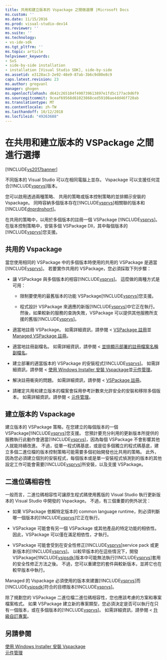 ```yaml
---
title: 共用和建立版本的 Vspackage 之間做選擇 |Microsoft Docs
ms.custom: ''
ms.date: 11/15/2016
ms.prod: visual-studio-dev14
ms.reviewer: ''
ms.suite: ''
ms.technology:
- vs-ide-sdk
ms.tgt_pltfrm: ''
ms.topic: article
helpviewer_keywords:
- SxS
- side-by-side installation
- installation [Visual Studio SDK], side-by-side
ms.assetid: e3128ac3-2e92-48e9-87ab-3b6c9d80e8c9
caps.latest.revision: 23
ms.author: gregvanl
manager: ghogen
ms.openlocfilehash: d642c265104f490739613897e1fd5c177ac0d6f9
ms.sourcegitcommit: 9ceaf69568d61023868ced59108ae4dd46f720ab
ms.translationtype: MT
ms.contentlocale: zh-TW
ms.lasthandoff: 10/12/2018
ms.locfileid: "49263688"
---
```

# <a name="choosing-between-shared-and-versioned-vspackages"></a>在共用和建立版本的 VSPackage 之間進行選擇
[!INCLUDE[vs2017banner](../includes/vs2017banner.md)]

不同版本的 Visual Studio 可以在相同電腦上並存。 Vspackage 可以支援任何混合[!INCLUDE[vsprvs](../includes/vsprvs-md.md)]版本。  
  
 您可以啟用透過兩種策略、 共用的策略或版本控制策略的並排顯示安裝的 Vspackage。 同時容納多個版本存在[!INCLUDE[vsprvs](../includes/vsprvs-md.md)]相關聯的版本和[!INCLUDE[dnprdnshort](../includes/dnprdnshort-md.md)]。  
  
 在共用的策略中，以用於多個版本的註冊一個 VSPackage [!INCLUDE[vsprvs](../includes/vsprvs-md.md)]。 在版本控制策略中，安裝多個 VSPackage Dll，其中每個版本的[!INCLUDE[vsprvs](../includes/vsprvs-md.md)]您支援。  
  
## <a name="shared-vspackages"></a>共用的 Vspackage  
 當您使用相同的 VSPackage 中的多個版本時使用的共用的 VSPackage 是適當[!INCLUDE[vsprvs](../includes/vsprvs-md.md)]。 若要實作共用的 VSPackage，您必須採取下列步驟：  
  
-   讓 VSPackage 與多個版本的相容[!INCLUDE[vsprvs](../includes/vsprvs-md.md)]。 這麼做的兩種方式是可用：  
  
    -   限制要使用的最舊版本的功能 VSPackage[!INCLUDE[vsprvs](../includes/vsprvs-md.md)]您支援。  
  
    -   程式設計 VSPackage 來適應的新版[!INCLUDE[vsprvs](../includes/vsprvs-md.md)]中它正在執行。 然後，如果較新的服務的查詢失敗，VSPackage 可以提供其他服務所支援的舊版[!INCLUDE[vsprvs](../includes/vsprvs-md.md)]。  
  
-   適當地註冊 VSPackage。 如需詳細資訊，請參閱 < [VSPackage 註冊](../extensibility/internals/vspackage-registration.md)並[Managed VSPackage 註冊](http://msdn.microsoft.com/en-us/f69e0ea3-6a92-4639-8ca9-4c9c210e58a1)。  
  
-   適當地註冊副檔名。 如需詳細資訊，請參閱 <<c0> [ 並排顯示部署的註冊檔案名稱副檔名](../extensibility/registering-file-name-extensions-for-side-by-side-deployments.md)。  
  
-   建立部署的適當版本的 VSPackage 的安裝程式[!INCLUDE[vsprvs](../includes/vsprvs-md.md)]。 如需詳細資訊，請參閱 <<c0> [ 使用 Windows Installer 安裝 Vspackage](../extensibility/internals/installing-vspackages-with-windows-installer.md)並[元件管理](../extensibility/internals/component-management.md)。  
  
-   解決註冊衝突的問題。 如需詳細資訊，請參閱 < [VSPackage 註冊](../extensibility/internals/vspackage-registration.md)。  
  
-   請確定共用和建立版本的檔案會採用參考計數來允許安全的安裝和移除多個版本。 如需詳細資訊，請參閱 <<c0> [ 元件管理](../extensibility/internals/component-management.md)。  
  
## <a name="versioned-vspackages"></a>建立版本的 Vspackage  
 建立版本的 VSPackage 策略，在您建立的每個版本的一個 VSPackage[!INCLUDE[vsprvs](../includes/vsprvs-md.md)]您支援。 您預計要充分利用的更新版本所提供的服務執行此動作會適當[!INCLUDE[vsprvs](../includes/vsprvs-md.md)]，因為每個 VSPackage 不會影響其他人就能持續改進。 不過，從單一程式碼基底，或是從多個獨立的程式碼基底，建立多個二進位檔的版本控制策略可能需要多個初始開發也比共用的策略。 此外，因為您必須建立個別的安裝程式，每個版本或是單一安裝程式偵測到的版本的其他設定工作可能會需要[!INCLUDE[vsprvs](../includes/vsprvs-md.md)]所安裝，以及支援 VSPackage。  
  
## <a name="binary-compatibility"></a>二進位碼相容性  
 一般而言，二進位碼相容性可讓原生程式碼使用舊版的 Visual Studio 執行更新版本的 Visual Studio 中開發的 Vspackage。 不過，有三個重要的例外狀況：  
  
-   如果 VSPackage 依賴特定版本的 common language runtime，則必須判斷哪一個版本的[!INCLUDE[vsprvs](../includes/vsprvs-md.md)]它正在執行。  
  
-   VSPackage 可能會有另一個 VSPackage 或其他產品的特定功能的相依性。 因此，VSPackage 可以僅在滿足相依性，才執行。  
  
-   VSPackage 可能會受到在安全性修正[!INCLUDE[vsprvs](../includes/vsprvs-md.md)]service pack 或更新版本的[!INCLUDE[vsprvs](../includes/vsprvs-md.md)]。 以較早版本的在這些情況下，開發 VSPackage[!INCLUDE[vsipsdk](../includes/vsipsdk-md.md)]版本中可能無法執行[!INCLUDE[vsprvs](../includes/vsprvs-md.md)]套用的安全性修正方法之後。 不過，您可以重建您的套件與較新版本，並將它也在較早版本中執行。  
  
 Managed 的 Vspackage 必須使用的版本來建置[!INCLUDE[vsprvs](../includes/vsprvs-md.md)]而[!INCLUDE[vsipsdk](../includes/vsipsdk-md.md)]符合的目標版本[!INCLUDE[vsprvs](../includes/vsprvs-md.md)]。  
  
 除了規劃您的 VSPackage 二進位檔二進位碼相容性，您也應該考慮的方案和專案檔案格式。 如果 VSPackage 建立新的專案類型，您必須決定是否可以執行在只有一個版本，或在多個版本的[!INCLUDE[vsprvs](../includes/vsprvs-md.md)]。 如需詳細資訊，請參閱 <<c0> [ 升級自訂專案](../misc/upgrading-custom-projects.md)。  
  
## <a name="see-also"></a>另請參閱  
 [使用 Windows Installer 安裝 Vspackage](../extensibility/internals/installing-vspackages-with-windows-installer.md)   
 [元件管理](../extensibility/internals/component-management.md)

